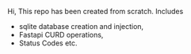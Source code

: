 Hi, 
This repo has been created from scratch. 
Includes 
- sqlite database creation and injection,
- Fastapi CURD operations,
- Status Codes etc.
